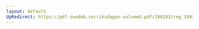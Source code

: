 ```yaml
---
layout: default
UpRedirect: https://pdf.swedeb.se/riksdagen-volumeG-pdf/199293/reg_199293/reg_199293_0512.pdf
---
```

